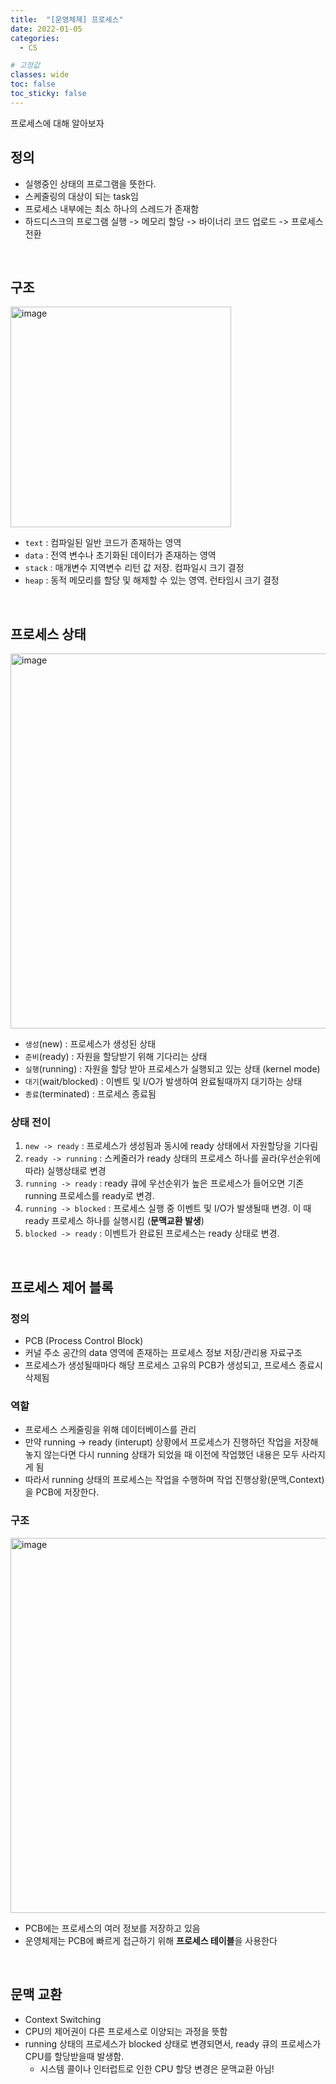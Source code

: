 ```yaml
---
title:  "[운영체제] 프로세스"
date: 2022-01-05
categories:
  - CS

# 고정값
classes: wide
toc: false
toc_sticky: false
---
```


프로세스에 대해 알아보자

## 정의

- 실행중인 상태의 프로그램을 뜻한다.
- 스케줄링의 대상이 되는 task임
- 프로세스 내부에는 최소 하나의 스레드가 존재함
- 하드디스크의 프로그램 실행 -> 메모리 할당 -> 바이너리 코드 업로드 -> 프로세스 전환

<br>

## 구조

<img width="353" alt="image" src="https://user-images.githubusercontent.com/71180414/148102183-95b18c4b-652c-459f-82a8-1552b8535121.png">

- `text` : 컴파일된 일반 코드가 존재하는 영역
- `data` : 전역 변수나 초기화된 데이터가 존재하는 영역
- `stack` : 매개변수 지역변수 리턴 값 저장. 컴파일시 크기 결정
- `heap` : 동적 메모리를 할당 및 해제할 수 있는 영역. 런타임시 크기 결정

<br>

## 프로세스 상태

<img width="600" alt="image" src="https://user-images.githubusercontent.com/71180414/148102682-a8eddf76-cdb9-4547-9b4e-3bc7b3677ba5.png">


- `생성`(new) : 프로세스가 생성된 상태
- `준비`(ready) : 자원을 할당받기 위해 기다리는 상태
- `실행`(running) : 자원을 할당 받아 프로세스가 실행되고 있는 상태 (kernel mode)
- `대기`(wait/blocked) : 이벤트 및 I/O가 발생하여 완료될때까지 대기하는 상태
- `종료`(terminated) : 프로세스 종료됨

### 상태 전이

1. `new -> ready` : 프로세스가 생성됨과 동시에 ready 상태에서 자원할당을 기다림
2. `ready -> running` : 스케줄러가 ready 상태의 프로세스 하나를 골라(우선순위에 따라) 실행상태로 변경 
3. `running -> ready` : ready 큐에 우선순위가 높은 프로세스가 들어오면 기존 running 프로세스를 ready로 변경.
4. `running -> blocked` : 프로세스 실행 중 이벤트 및 I/O가 발생될때 변경. 이 때 ready 프로세스 하나를 실행시킴 (**문맥교환 발생**)
5. `blocked -> ready` : 이벤트가 완료된 프로세스는 ready 상태로 변경.


<br>

## 프로세스 제어 블록

### 정의

- PCB (Process Control Block)
- 커널 주소 공간의 data 영역에 존재하는 프로세스 정보 저장/관리용 자료구조
- 프로세스가 생성될때마다 해당 프로세스 고유의 PCB가 생성되고, 프로세스 종료시 삭제됨

### 역할

- 프로세스 스케줄링을 위해 데이터베이스를 관리
- 만약 running -> ready (interupt) 상황에서 프로세스가 진행하던 작업을 저장해놓지 않는다면 다시 running 상태가 되었을 때 이전에 작업했던 내용은 모두 사라지게 됨
- 따라서 running 상태의 프로세스는 작업을 수행하며 작업 진행상황(문맥,Context)을 PCB에 저장한다.

### 구조

<img width="600" alt="image" src="https://user-images.githubusercontent.com/71180414/148107171-40e6b1ea-5775-48f5-925a-1f210988aa8b.png">

- PCB에는 프로세스의 여러 정보를 저장하고 있음
- 운영체제는 PCB에 빠르게 접근하기 위해 **프로세스 테이블**을 사용한다

<br>

## 문맥 교환

- Context Switching
- CPU의 제어권이 다른 프로세스로 이양되는 과정을 뜻함
- running 상태의 프로세스가 blocked 상태로 변경되면서, ready 큐의 프로세스가 CPU를 할당받을때 발생함.
    - 시스템 콜이나 인터럽트로 인한 CPU 할당 변경은 문맥교환 아님!

<br>

